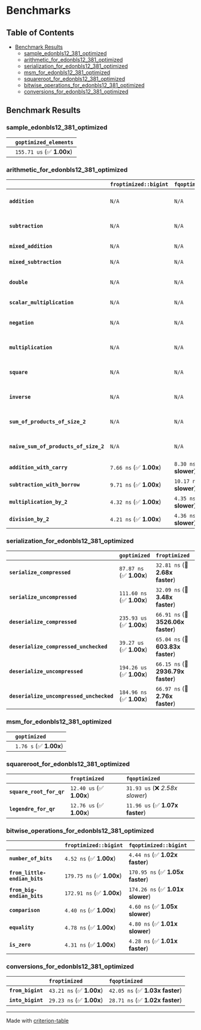 # Benchmarks

## Table of Contents

- [Benchmark Results](#benchmark-results)
    - [sample_edonbls12_381_optimized](#sample_edonbls12_381_optimized)
    - [arithmetic_for_edonbls12_381_optimized](#arithmetic_for_edonbls12_381_optimized)
    - [serialization_for_edonbls12_381_optimized](#serialization_for_edonbls12_381_optimized)
    - [msm_for_edonbls12_381_optimized](#msm_for_edonbls12_381_optimized)
    - [squareroot_for_edonbls12_381_optimized](#squareroot_for_edonbls12_381_optimized)
    - [bitwise_operations_for_edonbls12_381_optimized](#bitwise_operations_for_edonbls12_381_optimized)
    - [conversions_for_edonbls12_381_optimized](#conversions_for_edonbls12_381_optimized)

## Benchmark Results

### sample_edonbls12_381_optimized

|        | `goptimized_elements`           |
|:-------|:------------------------------- |
|        | `155.71 us` (✅ **1.00x**)       |

### arithmetic_for_edonbls12_381_optimized

|                                       | `froptimized::bigint`          | `fqoptimized::bigint`           | `goptimized`              | `fqoptimized`                    | `froptimized`                     |
|:--------------------------------------|:-------------------------------|:--------------------------------|:--------------------------|:---------------------------------|:--------------------------------- |
| **`addition`**                        | `N/A`                          | `N/A`                           | `470.18 ns` (✅ **1.00x**) | `9.90 ns` (🚀 **47.47x faster**)  | `9.79 ns` (🚀 **48.05x faster**)   |
| **`subtraction`**                     | `N/A`                          | `N/A`                           | `484.96 ns` (✅ **1.00x**) | `12.77 ns` (🚀 **37.98x faster**) | `13.09 ns` (🚀 **37.06x faster**)  |
| **`mixed_addition`**                  | `N/A`                          | `N/A`                           | `469.74 ns` (✅ **1.00x**) | `N/A`                            | `N/A`                             |
| **`mixed_subtraction`**               | `N/A`                          | `N/A`                           | `490.78 ns` (✅ **1.00x**) | `N/A`                            | `N/A`                             |
| **`double`**                          | `N/A`                          | `N/A`                           | `353.22 ns` (✅ **1.00x**) | `6.16 ns` (🚀 **57.38x faster**)  | `5.98 ns` (🚀 **59.02x faster**)   |
| **`scalar_multiplication`**           | `N/A`                          | `N/A`                           | `233.68 us` (✅ **1.00x**) | `N/A`                            | `N/A`                             |
| **`negation`**                        | `N/A`                          | `N/A`                           | `N/A`                     | `6.78 ns` (✅ **1.04x faster**)   | `7.02 ns` (✅ **1.00x**)           |
| **`multiplication`**                  | `N/A`                          | `N/A`                           | `N/A`                     | `44.50 ns` (✅ **1.04x faster**)  | `46.28 ns` (✅ **1.00x**)          |
| **`square`**                          | `N/A`                          | `N/A`                           | `N/A`                     | `36.06 ns` (✅ **1.01x slower**)  | `35.71 ns` (✅ **1.00x**)          |
| **`inverse`**                         | `N/A`                          | `N/A`                           | `N/A`                     | `6.87 us` (✅ **1.02x faster**)   | `7.01 us` (✅ **1.00x**)           |
| **`sum_of_products_of_size_2`**       | `N/A`                          | `N/A`                           | `N/A`                     | `61.17 ns` (✅ **1.03x slower**)  | `59.51 ns` (✅ **1.00x**)          |
| **`naive_sum_of_products_of_size_2`** | `N/A`                          | `N/A`                           | `N/A`                     | `91.92 ns` (✅ **1.01x faster**)  | `92.50 ns` (✅ **1.00x**)          |
| **`addition_with_carry`**             | `7.66 ns` (✅ **1.00x**)        | `8.30 ns` (✅ **1.08x slower**)  | `N/A`                     | `N/A`                            | `N/A`                             |
| **`subtraction_with_borrow`**         | `9.71 ns` (✅ **1.00x**)        | `10.17 ns` (✅ **1.05x slower**) | `N/A`                     | `N/A`                            | `N/A`                             |
| **`multiplication_by_2`**             | `4.32 ns` (✅ **1.00x**)        | `4.35 ns` (✅ **1.01x slower**)  | `N/A`                     | `N/A`                            | `N/A`                             |
| **`division_by_2`**                   | `4.21 ns` (✅ **1.00x**)        | `4.36 ns` (✅ **1.04x slower**)  | `N/A`                     | `N/A`                            | `N/A`                             |

### serialization_for_edonbls12_381_optimized

|                                          | `goptimized`              | `froptimized`                      | `fqoptimized`                       |
|:-----------------------------------------|:--------------------------|:-----------------------------------|:----------------------------------- |
| **`serialize_compressed`**               | `87.87 ns` (✅ **1.00x**)  | `32.81 ns` (🚀 **2.68x faster**)    | `31.95 ns` (🚀 **2.75x faster**)     |
| **`serialize_uncompressed`**             | `111.60 ns` (✅ **1.00x**) | `32.09 ns` (🚀 **3.48x faster**)    | `32.52 ns` (🚀 **3.43x faster**)     |
| **`deserialize_compressed`**             | `235.93 us` (✅ **1.00x**) | `66.91 ns` (🚀 **3526.06x faster**) | `63.50 ns` (🚀 **3715.28x faster**)  |
| **`deserialize_compressed_unchecked`**   | `39.27 us` (✅ **1.00x**)  | `65.04 ns` (🚀 **603.83x faster**)  | `63.33 ns` (🚀 **620.14x faster**)   |
| **`deserialize_uncompressed`**           | `194.26 us` (✅ **1.00x**) | `66.15 ns` (🚀 **2936.79x faster**) | `66.91 ns` (🚀 **2903.41x faster**)  |
| **`deserialize_uncompressed_unchecked`** | `184.96 ns` (✅ **1.00x**) | `66.97 ns` (🚀 **2.76x faster**)    | `65.79 ns` (🚀 **2.81x faster**)     |

### msm_for_edonbls12_381_optimized

|        | `goptimized`            |
|:-------|:----------------------- |
|        | `1.76 s` (✅ **1.00x**)  |

### squareroot_for_edonbls12_381_optimized

|                          | `froptimized`            | `fqoptimized`                    |
|:-------------------------|:-------------------------|:-------------------------------- |
| **`square_root_for_qr`** | `12.40 us` (✅ **1.00x**) | `31.93 us` (❌ *2.58x slower*)    |
| **`legendre_for_qr`**    | `12.76 us` (✅ **1.00x**) | `11.96 us` (✅ **1.07x faster**)  |

### bitwise_operations_for_edonbls12_381_optimized

|                               | `froptimized::bigint`          | `fqoptimized::bigint`             |
|:------------------------------|:-------------------------------|:--------------------------------- |
| **`number_of_bits`**          | `4.52 ns` (✅ **1.00x**)        | `4.44 ns` (✅ **1.02x faster**)    |
| **`from_little-endian_bits`** | `179.75 ns` (✅ **1.00x**)      | `170.95 ns` (✅ **1.05x faster**)  |
| **`from_big-endian_bits`**    | `172.91 ns` (✅ **1.00x**)      | `174.26 ns` (✅ **1.01x slower**)  |
| **`comparison`**              | `4.40 ns` (✅ **1.00x**)        | `4.60 ns` (✅ **1.05x slower**)    |
| **`equality`**                | `4.78 ns` (✅ **1.00x**)        | `4.80 ns` (✅ **1.01x slower**)    |
| **`is_zero`**                 | `4.31 ns` (✅ **1.00x**)        | `4.28 ns` (✅ **1.01x faster**)    |

### conversions_for_edonbls12_381_optimized

|                   | `froptimized`            | `fqoptimized`                    |
|:------------------|:-------------------------|:-------------------------------- |
| **`from_bigint`** | `43.21 ns` (✅ **1.00x**) | `42.05 ns` (✅ **1.03x faster**)  |
| **`into_bigint`** | `29.23 ns` (✅ **1.00x**) | `28.71 ns` (✅ **1.02x faster**)  |

---
Made with [criterion-table](https://github.com/nu11ptr/criterion-table)

